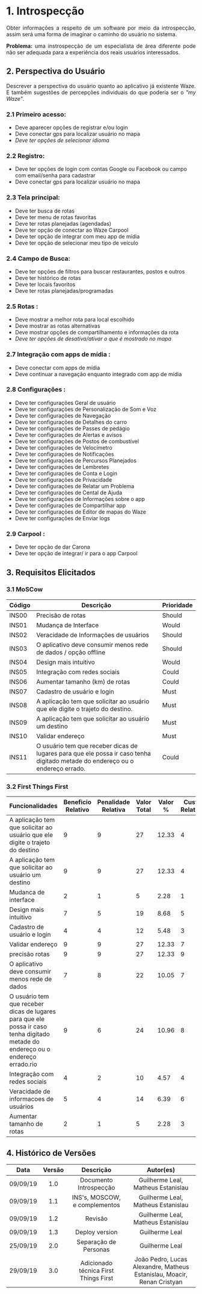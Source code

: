 # 1. Introspecção

<p align="justify">
Obter informações a respeito de um software por meio da introspecção, assim será uma forma de imaginar o caminho do usuário no sistema.
</p>

<p align="justify"><b>
Problema:</b> uma instrospecção de um especialista de área diferente pode não ser adequada para a experiência dos reais usuários interessados.
</p>

## 2. Perspectiva do Usuário
<p align="justify">
    Descrever a perspectiva do usuário quanto ao aplicativo já existente Waze.
    E também sugestões de percepções individuais do que poderia ser o <i>"my Waze"</i>.
</p>

### 2.1 Primeiro acesso:
 <ul>
    <li> Deve aparecer opções de registrar e/ou login</li>
    <li> Deve conectar gps para localizar usuário no mapa</li>
    <li><i> Deve ter opções de selecionar idioma</i></li>
 </ul>


### 2.2 Registro:
 <ul>
    <li> Deve ter opções de login com contas Google ou Facebook ou campo com email/senha para cadastrar</li>
    <li> Deve conectar gps para localizar usuário no mapa</li>
 </ul>


### 2.3 Tela principal:
 <ul>
    <li> Deve ter busca de rotas</li>
    <li> Deve ter menu de rotas favoritas</li>
    <li> Deve ter rotas planejadas (agendadas)</li>
    <li> Deve ter opção de conectar ao Waze Carpool</li>
    <li> Deve ter opção de integrar com meu app de mídia</li>
    <li> Deve ter opção de selecionar meu tipo de veículo</li>
 </ul>


### 2.4 Campo de Busca:
 <ul>
    <li> Deve ter opções de filtros para buscar restaurantes, postos e outros</li>
    <li> Deve ter histórico de rotas</li>
    <li> Deve ter locais favoritos</li>
    <li> Deve ter rotas planejadas/programadas </li>
 </ul>


### 2.5 Rotas :
 <ul>
    <li> Deve mostrar a melhor rota para local escolhido</li>
    <li> Deve mostrar as rotas alternativas </li>
    <li> Deve mostrar opções de compartilhamento e informações da rota</li>
    <li><i> Deve ter opções de desativa/ativar o que é mostrado no mapa </i></li>
 </ul>


### 2.7 Integração com apps de mídia :
 <ul>
   <li>Deve conectar com apps de mídia</li>
   <li>Deve continuar a navegação enquanto integrado com app de mídia</li>
 </ul>


### 2.8 Configurações :
 <ul>
   <li>Deve ter configurações Geral de usuário</li>
   <li>Deve ter configurações de Personalização de Som e Voz</li>
   <li>Deve ter configurações de Navegação</li>
   <li>Deve ter configurações de Detalhes do carro</li>
   <li>Deve ter configurações de Passes de pedágio</li>
   <li>Deve ter configurações de Alertas e avisos</li>
   <li>Deve ter configurações de Postos de combustível</li>
   <li>Deve ter configurações de Velocímetro</li>
   <li>Deve ter configurações de Notificações</li>
   <li>Deve ter configurações de Percursos Planejados</li>
   <li>Deve ter configurações de Lembretes</li>
   <li>Deve ter configurações de  Conta e Login</li>
   <li>Deve ter configurações de Privacidade</li>
   <li>Deve ter configurações de Relatar um Problema</li>
   <li>Deve ter configurações de Cental de Ajuda</li>
   <li>Deve ter configurações de Informações sobre o app</li>
   <li>Deve ter configurações de Compartilhar app</li>
   <li>Deve ter configurações de Editor de mapas do Waze</li>
   <li>Deve ter configurações de Enviar logs</li>
 </ul>


### 2.9 Carpool :
 <ul>
      <li>Deve ter opção de dar Carona</li>
      <li>Deve ter opção de integrar/ ir para o app Carpool</li>
 </ul>



## 3. Requisitos Elicitados

### 3.1 MoSCow

| Código | Descrição | Prioridade |
|--------|-----------|------------|
| INS00  | Precisão de rotas          |  Should         |
| INS01  | Mudança de Interface          |  Would          |
| INS02  | Veracidade de Informações de usuários          | Should            |
| INS03  | O aplicativo deve consumir menos rede de dados / opção offline          | Should            |
| INS04  | Design mais intuitivo           | Would            |
| INS05  |Integração com redes sociais           | Could            |
| INS06  | Aumentar tamanho (km) de rotas | Could            |
| INS07 |Cadastro de usuário e login | Must |
| INS08 | A aplicação tem que solicitar ao usuário que ele digite o trajeto do destino.| Must |
| INS09 | A aplicação tem que solicitar ao usuário um destino | Must |
| INS10 | Validar endereço | Must |
| INS11 | O usuário tem que receber dicas de lugares para que ele possa ir caso tenha digitado metade do endereço ou o endereço errado.| Could|



### 3.2 First Things First

Funcionalidades |Beneficio Relativo|Penalidade Relativa|Valor Total| Valor %| Custo Relativo| Custo %| Risco Relativo|Risco %| Prioridade
----------------|------------------|-------------------|-----------|---------|---------------|---------|---------------|--------|-----------
A aplicação tem que solicitar ao usuário que ele digite o trajeto do destino	|9	|9	|27	|12.33	|4	|6.56	|8	|12.50	|0.963
A aplicação tem que solicitar ao usuário um destino	|9	|9	|27	|12.33	|4	|6.56	|8	|12.50	|0.963
Mudanca de interface	|2	|1	|5	|2.28	|1	|1.64	|1	|1.56	|0.943
Design mais intuitivo	|7	|5	|19	|8.68	|5	|8.20	|4	|6.25	|0.766
Cadastro de usuário e login	|4	|4	|12	|5.48	|3	|4.92	|3	|4.69	|0.755
Validar endereço	|9	|9	|27	|12.33	|7	|11.48	|9	|14.06	|0.666
precisão rotas	|9	|9	|27	|12.33	|9	|14.75	|8	|12.50	|0.587
O aplicativo deve consumir menos rede de dados	|7	|8	|22	|10.05	|7	|11.48	|8	|12.50	|0.567
O usuário tem que receber dicas de lugares para que ele possa ir caso tenha digitado metade do endereço ou o endereço errado.rio	|9	|6	|24	|10.96	|8	|13.11	|8	|12.50	|0.566
Integração com redes sociais	|4	|2	|10	|4.57	|4	|6.56	|2	|3.12	|0.562
Veracidade de informacoes de usuários	|5	|4	|14	|6.39	|6	|9.84	|4	|6.25	|0.493
Aumentar tamanho de rotas	|2	|1	|5	|2.28	|3	|4.92	|1	|1.56	|0.401


## 4. Histórico de Versões

|   Data   | Versão |           Descrição           |             Autor(es)              |
|:--------:|:------:|:-----------------------------:|:----------------------------------:|
| 09/09/19 |  1.0   |    Documento Introspecção     |           Guilherme Leal, Matheus Estanislau|
| 09/09/19 |  1.1   | INS's, MOSCOW, e complementos | Guilherme Leal, Matheus Estanislau |
| 09/09/19 |  1.2   | Revisão | Guilherme Leal, Matheus Estanislau |
| 09/09/19 |  1.3   | Deploy version | Guilherme Leal |
| 25/09/19 |  2.0   | Separação de Personas | Guilherme Leal |
| 29/09/19 |  3.0   | Adicionado técnica First Things First | João Pedro, Lucas Alexandre, Matheus Estanislau, Moacir, Renan Cristyan|